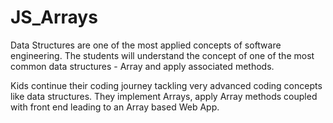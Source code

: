# JS_Arrays

Data Structures are one of the most applied concepts of software engineering. The students will understand the concept of one of the most common data structures - Array and apply associated methods.

Kids continue their coding journey tackling very advanced coding concepts like data structures. They implement Arrays, apply Array methods coupled with front end leading to an Array based Web App.
